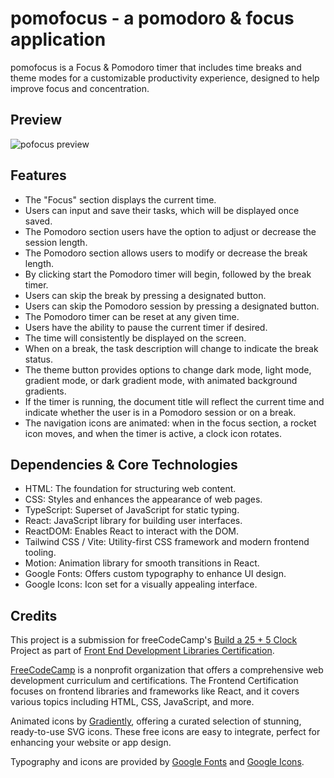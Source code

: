 # pomofocus - a pomodoro & focus application

pomofocus is a Focus & Pomodoro timer that includes time breaks and theme modes for a customizable productivity experience, designed to help improve focus and concentration.

## Preview

![pofocus preview]()

## Features

- The "Focus" section displays the current time.
- Users can input and save their tasks, which will be displayed once saved.
- The Pomodoro section users have the option to adjust or decrease the session length.
- The Pomodoro section allows users to modify or decrease the break length.
- By clicking start the Pomodoro timer will begin, followed by the break timer.
- Users can skip the break by pressing a designated button.
- Users can skip the Pomodoro session by pressing a designated button.
- The Pomodoro timer can be reset at any given time.
- Users have the ability to pause the current timer if desired.
- The time will consistently be displayed on the screen.
- When on a break, the task description will change to indicate the break status.
- The theme button provides options to change dark mode, light mode, gradient mode, or dark gradient mode, with animated background gradients.
- If the timer is running, the document title will reflect the current time and indicate whether the user is in a Pomodoro session or on a break.
- The navigation icons are animated: when in the focus section, a rocket icon moves, and when the timer is active, a clock icon rotates.

## Dependencies & Core Technologies

- HTML: The foundation for structuring web content.
- CSS: Styles and enhances the appearance of web pages.
- TypeScript: Superset of JavaScript for static typing.
- React: JavaScript library for building user interfaces.
- ReactDOM: Enables React to interact with the DOM.
- Tailwind CSS / Vite: Utility-first CSS framework and modern frontend tooling.
- Motion: Animation library for smooth transitions in React.
- Google Fonts: Offers custom typography to enhance UI design.
- Google Icons: Icon set for a visually appealing interface.

## Credits

This project is a submission for freeCodeCamp's [Build a 25 + 5 Clock](https://www.freecodecamp.org/learn/front-end-development-libraries/front-end-development-libraries-projects/build-a-25--5-clock) Project as part of [Front End Development Libraries Certification](https://www.freecodecamp.org/learn/front-end-development-libraries/).

[FreeCodeCamp](https://www.freecodecamp.org/) is a nonprofit organization that offers a comprehensive web development curriculum and certifications. The Frontend Certification focuses on frontend libraries and frameworks like React, and it covers various topics including HTML, CSS, JavaScript, and more.

Animated icons by [Gradiently](https://gradienty.codes/animated-icons), offering a curated selection of stunning, ready-to-use SVG icons. These free icons are easy to integrate, perfect for enhancing your website or app design.

Typography and icons are provided by [Google Fonts](https://fonts.google.com/) and [Google Icons](https://fonts.google.com/icons).
